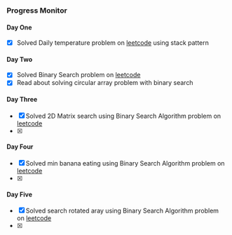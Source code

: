 ### Progress Monitor

#### Day One
- [x] Solved Daily temperature problem on [leetcode](https://leetcode.com/problems/daily-temperatures/) using stack pattern

#### Day Two
- [x] Solved Binary Search problem on [leetcode](https://leetcode.com/problems/binary-search/) 
- [x] Read about solving circular array problem with binary search

#### Day Three
- [x] Solved 2D Matrix search using Binary Search Algorithm problem on [leetcode](https://leetcode.com/problems/search-a-2d-matrix/description/) 
- [x] 

#### Day Four
- [x] Solved min banana eating using Binary Search Algorithm problem on [leetcode]() 
- [x] 

#### Day Five
- [x] Solved search rotated aray using Binary Search Algorithm problem on [leetcode](https://leetcode.com/problems/search-in-rotated-sorted-array/description/) 
- [x] 



